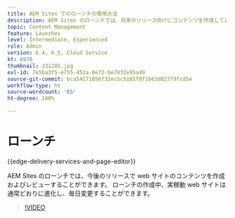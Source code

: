 ```yaml
---
title: AEM Sites でのローンチの使用方法
description: AEM Sites のローンチでは、将来のリリース向けにコンテンツを作成してレビューすることができます。
topic: Content Management
feature: Launches
level: Intermediate, Experienced
role: Admin
version: 6.4, 6.5, Cloud Service
kt: 6970
thumbnail: 331285.jpg
exl-id: 7e5ba3f5-e755-452a-8e72-be7832e95a49
source-git-commit: bca54171856f32ec5c5165f8f1663d027f9fcd5e
workflow-type: ht
source-wordcount: '65'
ht-degree: 100%

---
```


# ローンチ

{{edge-delivery-services-and-page-editor}}

AEM Sites のローンチでは、今後のリリースで web サイトのコンテンツを作成およびレビューすることができます。 ローンチの作成中、実稼動 web サイトは通常どおりに進化し、毎日変更することができます。

>[!VIDEO](https://video.tv.adobe.com/v/331285?quality=12&learn=on)
